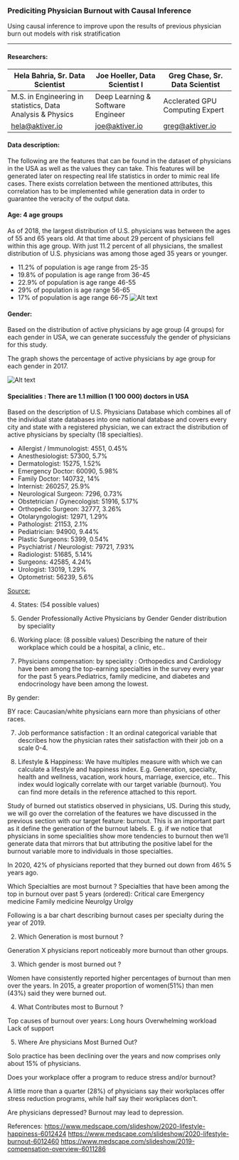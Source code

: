 ### Prediciting Physician Burnout with Causal Inference

Using causal inference to improve upon the results of previous physician burn out models with risk stratification

------------------------------------------------------------

#### Researchers:

| Hela Bahria, Sr. Data Scientist  | Joe Hoeller, Data Scientist I | Greg Chase, Sr. Data Scientist |
| ------------- | ------------- | ---------------- |
| M.S. in Engineering in statistics, Data Analysis & Physics  | Deep Learning & Software Engineer  | Acclerated GPU Computing Expert |
| hela@aktiver.io | joe@aktiver.io | greg@aktiver.io |


#### Data description:
The following are the features that can be found in the dataset of physicians in the USA as well as the values they can take. This features will be generated later on respecting real life statistics in order to mimic real life cases. There exists correlation between the mentioned attributes, this correlation has to be implemented while generation data in order to guarantee the veracity of the output data.


#### Age: 4 age groups
As of 2018, the largest distribution of U.S. physicians was between the ages of 55 and 65 years old. At that time about 29 percent of physicians fell within this age group. With just 11.2 percent of all physicians, the smallest distribution of U.S. physicians was among those aged 35 years or younger.

 - 11.2% of population is age range from 25-35
 - 19.8% of population is age range from 36-45
 - 22.9% of population is age range 46-55
 - 29% of population is age range 56-65
 - 17% of population is age range 66-75
 ![Alt text](https://github.com/joehoeller/physician-burnout-prediction/blob/feature/stressors/misc/active_physicians_by_age.PNG)
 
 #### Gender: 
 Based on  the distribution of active physicians by age group (4 groups) for each gender in USA, we can generate successfuly the gender of physicians for this study.
 
 The graph shows the percentage of active physicians by age group for each gender in 2017.
 
 
 ![Alt text](https://github.com/joehoeller/physician-burnout-prediction/blob/feature/stressors/misc/active_physicians_by_gender.PNG)
 
 
#### Specialities : There are 1.1 million (1 100 000) doctors in USA

Based on the description of U.S. Physicians Database which combines all of the individual state databases into one national database and covers every city and state with a registered physician, we can extract the distribution of active physicians by specialty (18 specialties).

 - Allergist / Immunologist: 4551, 0.45%
 - Anesthesiologist: 57300, 5.7%
 - Dermatologist: 15275, 1.52%
 - Emergency Doctor: 60090, 5.98%
 - Family Doctor: 140732, 14%
 - Internist: 260257, 25.9%
 - Neurological Surgeon: 7296, 0.73%
 - Obstetrician / Gynecologist: 51916, 5.17% 
 - Orthopedic Surgeon: 32777, 3.26%
 - Otolaryngologist: 12971, 1.29%
 - Pathologist: 21153, 2.1%
 - Pediatrician: 94900, 9.44%
 - Plastic Surgeons: 5399, 0.54%
 - Psychiatrist / Neurologist: 79721, 7.93%
 - Radiologist: 51685, 5.14%
 - Surgeons: 42585, 4.24%
 - Urologist: 13019, 1.29%
 - Optometrist: 56239, 5.6%
 
[Source:](https://doctordatabase.co/database/united-states-physicians/?gclid=Cj0KCQjwvIT5BRCqARIsAAwwD-TfZkr9UJ1cTGAZjmXqdE1IiX_PklVG9q5W6hDxeMcBlLdecIR4AswaAvMmEALw_wcB)

4) States:  (54 possible values)


5) Gender 
Professionally Active Physicians by Gender
Gender distribution by speciality


6)   Working place: (8 possible values)
Describing the nature of their workplace which could be a hospital, a clinic, etc..

7)  Physicians compensation:
by speciality :
Orthopedics and Cardiology have been among the top-earning specialties
in the survey every year for the past 5 years.Pediatrics, family medicine, and diabetes and endocrinology have been among the lowest.



By gender:


BY race:
Caucasian/white physicians earn more than physicians of other races.



7)  Job performance satisfaction :
It an ordinal categorical variable that describes how the physician rates their satisfaction with their job on a scale 0-4.

8) Lifestyle & Happiness:
We have multiples measure with which we can calculate a lifestyle and happiness index.
E.g. Generation, specialty, health and wellness, vacation, work hours, marriage, exercice, etc..
This index would logically correlate with our target variable (burnout). You can find more details in the reference attached to this report.    







 
Study of burned out statistics observed in physicians, US.
During this study, we will go over the correlation of the features we have discussed in the previous section with our target feature: burnout. This is an important part as it define the generation of the burnout labels. 
E. g. if we notice that physicians in some specialities show more tendencies to burnout then we’ll generate data that mirrors that but attributing the positive label for the burnout variable more to individuals in those specialties. 

In 2020, 42% of physicians reported that they burned out down from 46% 5 years ago.

Which Specialties are most burnout ?
Specialties that have been among the top in burnout over past 5 years (ordered):
Critical care
Emergency medicine
Family medicine
Neurolgy
Urolgy

Following is a bar chart describing burnout cases per specialty during the year of 2019.












2. Which Generation is most burnout ?

  Generation X physicians report noticeably more burnout than other groups.
   
3. Which gender is most burned out ?

Women have consistently reported higher percentages of burnout than
men over the years.
In 2015, a greater proportion of women(51%) than men (43%) said they were burned out.




4. What Contributes most to Burnout ?

Top causes of burnout over years:
Long hours
Overwhelming workload
Lack of support

5. Where Are physicians Most Burned Out?

Solo practice has been declining over the years and now comprises only about 15% of physicians.









Does your workplace offer a program to reduce stress and/or burnout?

A little more than a quarter (28%) of physicians say their workplaces offer stress reduction programs, while half say their workplaces don't. 



Are physicians depressed?
Burnout may lead to depression.


References:
https://www.medscape.com/slideshow/2020-lifestyle-happiness-6012424
https://www.medscape.com/slideshow/2020-lifestyle-burnout-6012460
https://www.medscape.com/slideshow/2019-compensation-overview-6011286
